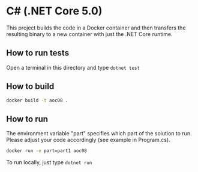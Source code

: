 # C# (.NET Core 5.0)

This project builds the code in a Docker container and then transfers the resulting binary to a new container with just the .NET Core runtime. 

## How to run tests
Open a terminal in this directory and type `dotnet test`

## How to build
```bash
docker build -t aoc08 . 
```

## How to run
The environment variable "part" specifies which part of the solution to run. Please adjust your code accordingly (see example in Program.cs).
```bash
docker run -e part=part1 aoc08
```

To run locally, just type `dotnet run`